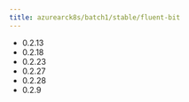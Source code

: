 ```yaml
---
title: azurearck8s/batch1/stable/fluent-bit
---
```

- 0.2.13
- 0.2.18
- 0.2.23
- 0.2.27
- 0.2.28
- 0.2.9

